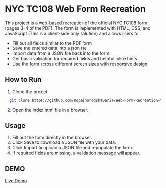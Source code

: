 # NYC TC108 Web Form Recreation

This project is a web-based recreation of the official NYC TC108 form (pages 3–4 of the PDF).
The form is implemented with HTML, CSS, and JavaScript (This is a client-side only solution)  and allows users to:
- Fill out all fields similar to the PDF form
- Save the entered data into a json file
- Import data from a JSON file back into the form
- Get basic validation for required fields and helpful inline hints
- Use the form across different screen sizes with responsive design

## How to Run

1. Clone the project

```bash
  git clone https://github.com/KopaihorodskaDaria/Web-Form-Recreation-task-2025.git
```

2. Open the index.html file in a browser.

## Usage
1. Fill out the form directly in the browser.
2. Click Save to download a JSON file with your data.
3. Click Import to upload a JSON file and repopulate the form.
4. If required fields are missing, a validation message will appear.

## DEMO
[Live Demo](https://kopaihorodskadaria.github.io/Web-Form-Recreation-task-2025/)

